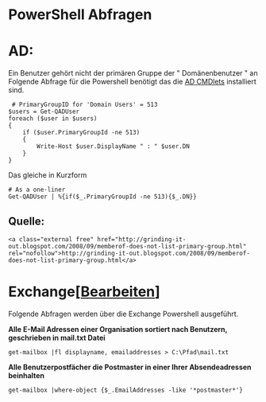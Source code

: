 # PowerShell Abfragen

# <span class="mw-headline" id="bkmrk-ad%3A-1">AD:</span>

Ein Benutzer gehört nicht der primären Gruppe der " Domänenbenutzer " an  
Folgende Abfrage für die Powershell benötigt das die [AD CMDlets](http://www.quest.com/powershell/activeroles-server.aspx%7CQuest) installiert sind.

```
 # PrimaryGroupID for 'Domain Users' = 513
$users = Get-QADUser
foreach ($user in $users) 
{
    if ($user.PrimaryGroupId -ne 513) 
    {
        Write-Host $user.DisplayName " : " $user.DN
    }
}
```

Das gleiche in Kurzform

```
# As a one-liner
Get-QADUser | %{if($_.PrimaryGroupId -ne 513){$_.DN}}
```

## <span class="mw-headline" id="bkmrk-quelle%3A-1">Quelle:</span>

```
<a class="external free" href="http://grinding-it-out.blogspot.com/2008/09/memberof-does-not-list-primary-group.html" rel="nofollow">http://grinding-it-out.blogspot.com/2008/09/memberof-does-not-list-primary-group.html</a>
```

# <span class="mw-headline" id="bkmrk-exchange">Exchange</span><span class="mw-editsection"><span class="mw-editsection-bracket">\[</span>[Bearbeiten](https://wiki.eidolf.de/index.php?title=Abfragen&action=edit&section=3 "Abschnitt bearbeiten: Exchange")<span class="mw-editsection-bracket">\]</span></span>

Folgende Abfragen werden über die Exchange Powershell ausgeführt.

  
**Alle E-Mail Adressen einer Organisation sortiert nach Benutzern, geschrieben in mail.txt Datei**

```
get-mailbox |fl displayname, emailaddresses > C:\Pfad\mail.txt
```

**Alle Benutzerpostfächer die Postmaster in einer Ihrer Absendeadressen beinhalten**

```
get-mailbox |where-object {$_.EmailAddresses -like '*postmaster*'}
```
